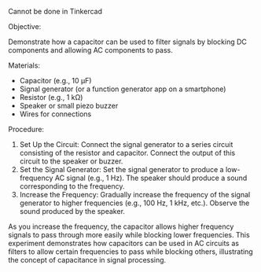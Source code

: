 Cannot be done in Tinkercad

Objective:

Demonstrate how a capacitor can be used to filter signals by blocking DC components and allowing AC components to pass.

Materials:

- Capacitor (e.g., 10 µF)
- Signal generator (or a function generator app on a smartphone)
- Resistor (e.g., 1 kΩ)
- Speaker or small piezo buzzer
- Wires for connections

Procedure:

1. Set Up the Circuit: Connect the signal generator to a series circuit consisting of the resistor and capacitor. Connect the output of this circuit to the speaker or buzzer.
2. Set the Signal Generator: Set the signal generator to produce a low-frequency AC signal (e.g., 1 Hz). The speaker should produce a sound corresponding to the frequency.
3. Increase the Frequency: Gradually increase the frequency of the signal generator to higher frequencies (e.g., 100 Hz, 1 kHz, etc.). Observe the sound produced by the speaker.

As you increase the frequency, the capacitor allows higher frequency signals to pass through more easily while blocking lower frequencies. This experiment demonstrates how capacitors can be used in AC circuits as filters to allow certain frequencies to pass while blocking others, illustrating the concept of capacitance in signal processing.
